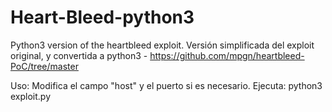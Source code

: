 # Heart-Bleed-python3
Python3 version of the heartbleed exploit.
Versión simplificada del exploit original, y convertida a python3 - https://github.com/mpgn/heartbleed-PoC/tree/master

Uso: Modifica el campo "host" y el puerto si es necesario. 
Ejecuta: python3 exploit.py
